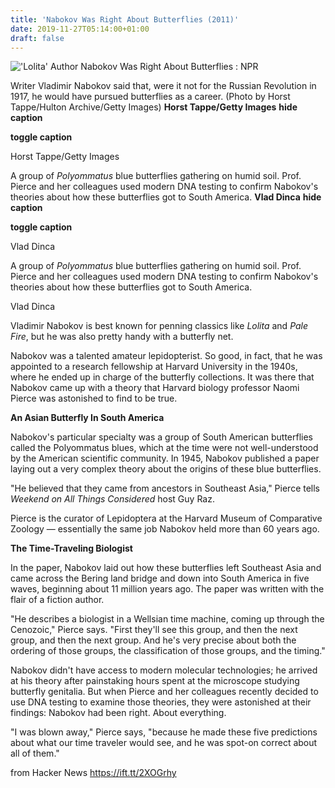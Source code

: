 ```yaml
---
title: 'Nabokov Was Right About Butterflies (2011)'
date: 2019-11-27T05:14:00+01:00
draft: false
---
```


![](https://media.npr.org/include/images/facebook-default-wide.jpg?s=1400 "'Lolita' Author Nabokov Was Right About Butterflies : NPR")  

Writer Vladimir Nabokov said that, were it not for the Russian Revolution in 1917, he would have pursued butterflies as a career. (Photo by Horst Tappe/Hulton Archive/Getty Images) **Horst Tappe/Getty Images** **hide caption**

**toggle caption**

Horst Tappe/Getty Images

A group of _Polyommatus_ blue butterflies gathering on humid soil. Prof. Pierce and her colleagues used modern DNA testing to confirm Nabokov's theories about how these butterflies got to South America. **Vlad Dinca** **hide caption**

**toggle caption**

Vlad Dinca

A group of _Polyommatus_ blue butterflies gathering on humid soil. Prof. Pierce and her colleagues used modern DNA testing to confirm Nabokov's theories about how these butterflies got to South America.

Vlad Dinca

Vladimir Nabokov is best known for penning classics like _Lolita_ and _Pale Fire_, but he was also pretty handy with a butterfly net.

Nabokov was a talented amateur lepidopterist. So good, in fact, that he was appointed to a research fellowship at Harvard University in the 1940s, where he ended up in charge of the butterfly collections. It was there that Nabokov came up with a theory that Harvard biology professor Naomi Pierce was astonished to find to be true.

**An Asian Butterfly In South America**

Nabokov's particular specialty was a group of South American butterflies called the Polyommatus blues, which at the time were not well-understood by the American scientific community. In 1945, Nabokov published a paper laying out a very complex theory about the origins of these blue butterflies.

"He believed that they came from ancestors in Southeast Asia," Pierce tells _Weekend on All Things Considered_ host Guy Raz.

Pierce is the curator of Lepidoptera at the Harvard Museum of Comparative Zoology — essentially the same job Nabokov held more than 60 years ago.

**The Time-Traveling Biologist**

In the paper, Nabokov laid out how these butterflies left Southeast Asia and came across the Bering land bridge and down into South America in five waves, beginning about 11 million years ago. The paper was written with the flair of a fiction author.

"He describes a biologist in a Wellsian time machine, coming up through the Cenozoic," Pierce says. "First they'll see this group, and then the next group, and then the next group. And he's very precise about both the ordering of those groups, the classification of those groups, and the timing."

Nabokov didn't have access to modern molecular technologies; he arrived at his theory after painstaking hours spent at the microscope studying butterfly genitalia. But when Pierce and her colleagues recently decided to use DNA testing to examine those theories, they were astonished at their findings: Nabokov had been right. About everything.

"I was blown away," Pierce says, "because he made these five predictions about what our time traveler would see, and he was spot-on correct about all of them."

  
  
from Hacker News https://ift.tt/2XOGrhy